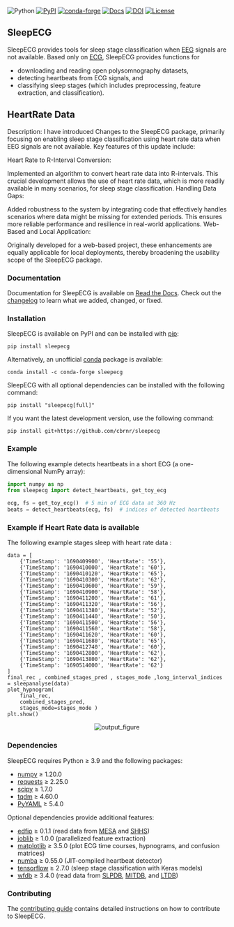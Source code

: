 ![Python](https://img.shields.io/pypi/pyversions/sleepecg.svg?logo=python&logoColor=white)
[![PyPI](https://img.shields.io/pypi/v/sleepecg)](https://pypi.org/project/sleepecg/)
[![conda-forge](https://img.shields.io/conda/v/conda-forge/sleepecg.svg?label=conda-forge)](https://anaconda.org/conda-forge/sleepecg)
[![Docs](https://readthedocs.org/projects/sleepecg/badge/?version=latest)](https://sleepecg.readthedocs.io/en/stable/index.html)
[![DOI](https://joss.theoj.org/papers/10.21105/joss.05411/status.svg)](https://doi.org/10.21105/joss.05411)
[![License](https://img.shields.io/github/license/cbrnr/sleepecg)](LICENSE)

## SleepECG

SleepECG provides tools for sleep stage classification when [EEG](https://en.wikipedia.org/wiki/Electroencephalography) signals are not available. Based only on [ECG](https://en.wikipedia.org/wiki/Electrocardiography), SleepECG provides functions for

- downloading and reading open polysomnography datasets,
- detecting heartbeats from ECG signals, and
- classifying sleep stages (which includes preprocessing, feature extraction, and classification).

## HeartRate Data
Description:
I have introduced Changes to the SleepECG package, primarily focusing on enabling sleep stage classification using heart rate data when EEG signals are not available. Key features of this update include:

Heart Rate to R-Interval Conversion:

Implemented an algorithm to convert heart rate data into R-intervals. This crucial development allows the use of heart rate data, which is more readily available in many scenarios, for sleep stage classification.
Handling Data Gaps:

Added robustness to the system by integrating code that effectively handles scenarios where data might be missing for extended periods. This ensures more reliable performance and resilience in real-world applications.
Web-Based and Local Application:

Originally developed for a web-based project, these enhancements are equally applicable for local deployments, thereby broadening the usability scope of the SleepECG package.
### Documentation

Documentation for SleepECG is available on [Read the Docs](https://sleepecg.readthedocs.io/en/stable/index.html). Check out the [changelog](https://github.com/cbrnr/sleepecg/blob/main/CHANGELOG.md) to learn what we added, changed, or fixed.


### Installation

SleepECG is available on PyPI and can be installed with [pip](https://pip.pypa.io/en/stable/):

```
pip install sleepecg
```

Alternatively, an unofficial [conda](https://docs.conda.io/en/latest/) package is available:

```
conda install -c conda-forge sleepecg
```

SleepECG with all optional dependencies can be installed with the following command:

```
pip install "sleepecg[full]"
```

If you want the latest development version, use the following command:

```
pip install git+https://github.com/cbrnr/sleepecg
```


### Example

The following example detects heartbeats in a short ECG (a one-dimensional NumPy array):

```python
import numpy as np
from sleepecg import detect_heartbeats, get_toy_ecg

ecg, fs = get_toy_ecg()  # 5 min of ECG data at 360 Hz
beats = detect_heartbeats(ecg, fs)  # indices of detected heartbeats
```
### Example if Heart Rate data is available

The following example stages sleep with heart rate data :

```
data = [
    {'TimeStamp': '1690409900', 'HeartRate': '55'},
    {'TimeStamp': '1690410000', 'HeartRate': '60'},
    {'TimeStamp': '1690410120', 'HeartRate': '65'},
    {'TimeStamp': '1690410300', 'HeartRate': '62'},
    {'TimeStamp': '1690410600', 'HeartRate': '59'},
    {'TimeStamp': '1690410900', 'HeartRate': '58'},
    {'TimeStamp': '1690411200', 'HeartRate': '61'},
    {'TimeStamp': '1690411320', 'HeartRate': '56'},
    {'TimeStamp': '1690411380', 'HeartRate': '52'},
    {'TimeStamp': '1690411440', 'HeartRate': '50'},
    {'TimeStamp': '1690411500', 'HeartRate': '56'},
    {'TimeStamp': '1690411560', 'HeartRate': '58'},
    {'TimeStamp': '1690411620', 'HeartRate': '60'},
    {'TimeStamp': '1690411680', 'HeartRate': '65'},
    {'TimeStamp': '1690412740', 'HeartRate': '60'},
    {'TimeStamp': '1690412800', 'HeartRate': '62'},
    {'TimeStamp': '1690413800', 'HeartRate': '62'},
    {'TimeStamp': '1690514000', 'HeartRate': '62'}
]
final_rec , combined_stages_pred , stages_mode ,long_interval_indices = sleepanalyse(data)
plot_hypnogram(
    final_rec,
    combined_stages_pred,
    stages_mode=stages_mode )
plt.show()
```
<center>
  <img src="https://github.com/MashRiza/sleepecg/assets/133785714/f22c2e56-58f2-4f25-84a1-57247ebf33e7" alt="output_figure">
</center>

### Dependencies

SleepECG requires Python ≥ 3.9 and the following packages:

- [numpy](https://numpy.org/) ≥ 1.20.0
- [requests](https://requests.readthedocs.io/en/latest/) ≥ 2.25.0
- [scipy](https://scipy.org/) ≥ 1.7.0
- [tqdm](https://tqdm.github.io/) ≥ 4.60.0
- [PyYAML](https://pyyaml.org/) ≥ 5.4.0

Optional dependencies provide additional features:

- [edfio](https://github.com/the-siesta-group/edfio/) ≥ 0.1.1 (read data from [MESA](https://sleepdata.org/datasets/mesa) and [SHHS](https://sleepdata.org/datasets/shhs))
- [joblib](https://joblib.readthedocs.io/en/latest/) ≥ 1.0.0 (parallelized feature extraction)
- [matplotlib](https://matplotlib.org/) ≥ 3.5.0 (plot ECG time courses, hypnograms, and confusion matrices)
- [numba](https://numba.pydata.org/) ≥ 0.55.0 (JIT-compiled heartbeat detector)
- [tensorflow](https://www.tensorflow.org/) ≥ 2.7.0 (sleep stage classification with Keras models)
- [wfdb](https://github.com/MIT-LCP/wfdb-python/) ≥ 3.4.0 (read data from [SLPDB](https://physionet.org/content/slpdb), [MITDB](https://physionet.org/content/mitdb), and [LTDB](https://physionet.org/content/ltdb))


### Contributing

The [contributing guide](https://github.com/cbrnr/sleepecg/blob/main/CONTRIBUTING.md) contains detailed instructions on how to contribute to SleepECG.
